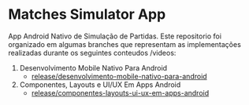 # Matches Simulator App

App Android Nativo de Simulação de Partidas. Este repositorio foi organizado em algumas branches que representam as implementações realizadas durante os seguintes conteudos /videos:

1. Desenvolvimento Mobile Nativo Para Android
      - [release/desenvolvimento-mobile-nativo-para-android](https://github.com/rafaeloliveirap11/matches-simulator-app/tree/release/componentes-layouts-ui-ux-em-apps-android)
2. Componentes, Layouts e UI/UX Em Apps Android
      - [release/componentes-layouts-ui-ux-em-apps-android](https://github.com/rafaeloliveirap11/matches-simulator-app/tree/release/componentes-layouts-ui-ux-em-apps-android)
      
      
      
      

